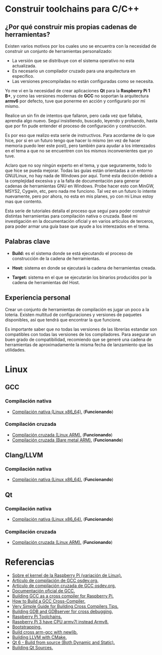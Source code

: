 # Construir toolchains para C/C++

## ¿Por qué construir mis propias cadenas de herramientas?

Existen varios motivos por los cuales uno se encuentra con la necesidad de construir un conjunto de herramientas personalizado:

* La versión que se distribuye con el sistema operativo no esta actualizada.
* Es necesario un compilador cruzado para una arquitectura en especifico.
* Las versiones precompiladas no están configuradas como se necesita.

Yo me vi en la necesidad de crear aplicaciones **Qt** para la **Raspberry Pi 1 B+**, y como las versiones modernas de **GCC** no soportan la arquitectura **armv6** por defecto, tuve que ponerme en acción y configurarlo por mi mismo.

Realice un sin fin de intentos que fallaron, pero cada vez que fallaba, aprendia algo nuevo. Seguí insistiendo, buscado, leyendo y probando, hasta que por fin pude entender el proceso de configuración y construcción.

Es por eso que realizo esta serie de instructivos. Para acordarme de lo que hice, por si en un futuro tengo que hacer lo mismo (en vez de hacer memoria puedo leer este post), pero también para ayudar a los interezados en el tema a que no se encuentren con los mismos inconvenientes que yo tuve.

Aclaro que no soy ningún experto en el tema, y que seguramente, todo lo que hice se pueda mejorar. Todas las guías están orientadas a un entorno GNU/Linux, no hay nada de Windows por aquí. Tomé esta decición debido a la complejidad excesiva y a la falta de documentación para generar cadenas de herramientas GNU en Windows. Probe hacer esto con MinGW, MSYS2, Cygwin, etc, pero nada me funciono. Tal vez en un futuro lo intente nuevamente, pero por ahora, no esta en mis planes, yo con mi Linux estoy mas que contento.

Esta seríe de tutoriales detalla el proceso que seguí para poder construir distintas herramientas para compilación nativa o cruzada. Basé mi investigación en la documentación oficial y en varios artículos de terceros, para poder armar una guía base que ayude a los interezados en el tema.

## Palabras clave

- **Build:** es el sistema donde se está ejecutando el proceso de construcción de la cadena de herramientas.

- **Host:** sistema en donde se ejecutará la cadena de herramientas creada.

- **Target:** sistema en el que se ejecutarán los binarios producidos por la cadena de herramientas del Host.

## Experiencia personal

Crear un conjunto de herramientas de compilación es jugar un poco a la loteria. Existen multitud de configuraciones y versiones de paquetes disponibles, así que tendrá que encontrar la que funcione.

Es importante saber que no todas las versiones de las librerías estandar son compatibles con todas las versiones de los compiladores. Para asegurar un buen grado de compatibilidad, recomiendo que se generé una cadena de herramientas de aproximadamente la misma fecha de lanzamiento que las utilidades.

# Linux

## GCC

### Compilación nativa

* [Compilación nativa (Linux x86_64).](docs/native/gcc/x86_64-linux.md) (**Funcionando**)

### Compilación cruzada

* [Compilación cruzada (Linux ARM).](docs/cross/gcc/arm-linux.md) (**Funcionando**)
* [Compilación cruzada (Bare metal ARM).](docs/cross/gcc/arm-none.md) (**Funcionando**)

## Clang/LLVM

### Compilación nativa

* [Compilación nativa (Linux x86_64).](docs/native/clang/x86_64-linux.md) (**Funcionando**)

## Qt

### Compilación nativa

* [Compilación nativa (Linux x86_64).](docs/native/qt/x86_64-linux.md) (**Funcionando**)

### Compilación cruzada

* [Compilación cruzada (Linux ARM).](docs/cross/qt/arm-linux.md) (**Funcionando**)


# Referencias

- [Sobre el kernel de la Raspberry Pi (variación de Linux).](https://www.raspberrypi.org/documentation/linux/kernel/building.md)
- [Artículo de compilación de GCC osdev.org.](https://wiki.osdev.org/Building_GCC)
- [Artículo de compilación cruzada de GCC osdev.org.](https://wiki.osdev.org/GCC_Cross-Compiler)
- [Documentación oficial de GCC.](https://gcc.gnu.org/install/configure.html)
- [Building GCC as a cross compiler for Raspberry Pi.](https://solarianprogrammer.com/2018/05/06/building-gcc-cross-compiler-raspberry-pi/)
- [How to Build a GCC Cross-Compiler.](https://preshing.com/20141119/how-to-build-a-gcc-cross-compiler/)
- [Very Simple Guide for Building Cross Compilers Tips.](http://www.ifp.illinois.edu/~nakazato/tips/xgcc.html)
- [Building GDB and GDBserver for cross debugging.](https://sourceware.org/gdb/wiki/BuildingCrossGDBandGDBserver)
- [Raspberry Pi Toolchains.](https://sourceforge.net/projects/raspberry-pi-cross-compilers/files/)
- [Raspberry Pi 3 have CPU armv7l instead Armv8.](https://www.raspberrypi.org/forums/viewtopic.php?t=140572)
- [Bootstrapping.](https://en.wikipedia.org/wiki/Bootstrapping_(compilers))
- [Build cross arm-gcc with newlib.](https://gist.github.com/iori-yja/9271860)
- [Building LLVM with CMake.](https://llvm.org/docs/CMake.html)
- [Qt 6 - Build from source (Both Dynamic and Static).](https://www.youtube.com/watch?v=2qsR8Dw8uzA)
- [Building Qt Sources.](https://doc-snapshots.qt.io/qt6-dev/build-sources.html)